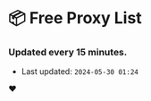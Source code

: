 # :package: Free Proxy List
### Updated every 15 minutes.

- Last updated: `2024-05-30 01:24`

:heart:
